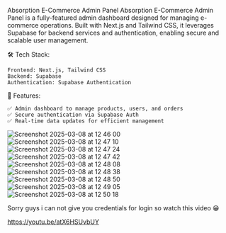 Absorption E-Commerce Admin Panel
Absorption E-Commerce Admin Panel is a fully-featured admin dashboard designed for managing e-commerce operations. 
Built with Next.js and Tailwind CSS, it leverages Supabase for backend services and authentication, enabling secure and scalable user management.

🛠 Tech Stack:

    Frontend: Next.js, Tailwind CSS
    Backend: Supabase 
    Authentication: Supabase Authentication
    
🚀 Features:

    ✅ Admin dashboard to manage products, users, and orders
    ✅ Secure authentication via Supabase Auth
    ✅ Real-time data updates for efficient management





![Screenshot 2025-03-08 at 12 46 00](https://github.com/user-attachments/assets/16c53543-f0ad-4414-8662-11e8a0188c82)
![Screenshot 2025-03-08 at 12 47 10](https://github.com/user-attachments/assets/cffa6ef2-51f5-43e2-b753-2ab95d67921e)
![Screenshot 2025-03-08 at 12 47 24](https://github.com/user-attachments/assets/bc1901e8-c733-49eb-8cd3-623e9f425e2c)
![Screenshot 2025-03-08 at 12 47 42](https://github.com/user-attachments/assets/d9bd005c-c563-4435-8ce1-6e11d356b2dd)
![Screenshot 2025-03-08 at 12 48 08](https://github.com/user-attachments/assets/b1f70a7a-c622-4e2e-806b-247f93956820)
![Screenshot 2025-03-08 at 12 48 38](https://github.com/user-attachments/assets/66a413a9-3441-41d2-b3ff-502ea11ffe53)
![Screenshot 2025-03-08 at 12 48 50](https://github.com/user-attachments/assets/7e9d809b-6d9a-4091-aa8d-7c7090b90c17)
![Screenshot 2025-03-08 at 12 49 05](https://github.com/user-attachments/assets/f086ea0b-0840-47d6-a3dc-950489296715)
![Screenshot 2025-03-08 at 12 50 18](https://github.com/user-attachments/assets/e1e9faa9-bc08-43c7-8eb3-b89c1e5b23fa)


Sorry guys i can not give you credentials for login so watch this video 😁

https://youtu.be/atX6HSUvbUY
